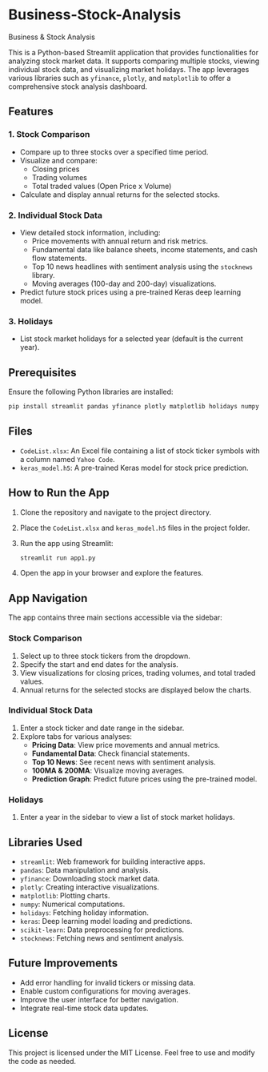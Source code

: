 # Business-Stock-Analysis
Business &amp; Stock Analysis

This is a Python-based Streamlit application that provides functionalities for analyzing stock market data. It supports comparing multiple stocks, viewing individual stock data, and visualizing market holidays. The app leverages various libraries such as `yfinance`, `plotly`, and `matplotlib` to offer a comprehensive stock analysis dashboard.

## Features

### 1. Stock Comparison
- Compare up to three stocks over a specified time period.
- Visualize and compare:
  - Closing prices
  - Trading volumes
  - Total traded values (Open Price x Volume)
- Calculate and display annual returns for the selected stocks.

### 2. Individual Stock Data
- View detailed stock information, including:
  - Price movements with annual return and risk metrics.
  - Fundamental data like balance sheets, income statements, and cash flow statements.
  - Top 10 news headlines with sentiment analysis using the `stocknews` library.
  - Moving averages (100-day and 200-day) visualizations.
- Predict future stock prices using a pre-trained Keras deep learning model.

### 3. Holidays
- List stock market holidays for a selected year (default is the current year).

## Prerequisites
Ensure the following Python libraries are installed:

```bash
pip install streamlit pandas yfinance plotly matplotlib holidays numpy keras scikit-learn stocknews
```

## Files
- `CodeList.xlsx`: An Excel file containing a list of stock ticker symbols with a column named `Yahoo Code`.
- `keras_model.h5`: A pre-trained Keras model for stock price prediction.

## How to Run the App
1. Clone the repository and navigate to the project directory.
2. Place the `CodeList.xlsx` and `keras_model.h5` files in the project folder.
3. Run the app using Streamlit:

   ```bash
   streamlit run app1.py
   ```

4. Open the app in your browser and explore the features.

## App Navigation
The app contains three main sections accessible via the sidebar:

### Stock Comparison
1. Select up to three stock tickers from the dropdown.
2. Specify the start and end dates for the analysis.
3. View visualizations for closing prices, trading volumes, and total traded values.
4. Annual returns for the selected stocks are displayed below the charts.

### Individual Stock Data
1. Enter a stock ticker and date range in the sidebar.
2. Explore tabs for various analyses:
   - **Pricing Data**: View price movements and annual metrics.
   - **Fundamental Data**: Check financial statements.
   - **Top 10 News**: See recent news with sentiment analysis.
   - **100MA & 200MA**: Visualize moving averages.
   - **Prediction Graph**: Predict future prices using the pre-trained model.

### Holidays
1. Enter a year in the sidebar to view a list of stock market holidays.

## Libraries Used
- `streamlit`: Web framework for building interactive apps.
- `pandas`: Data manipulation and analysis.
- `yfinance`: Downloading stock market data.
- `plotly`: Creating interactive visualizations.
- `matplotlib`: Plotting charts.
- `numpy`: Numerical computations.
- `holidays`: Fetching holiday information.
- `keras`: Deep learning model loading and predictions.
- `scikit-learn`: Data preprocessing for predictions.
- `stocknews`: Fetching news and sentiment analysis.

## Future Improvements
- Add error handling for invalid tickers or missing data.
- Enable custom configurations for moving averages.
- Improve the user interface for better navigation.
- Integrate real-time stock data updates.

## License
This project is licensed under the MIT License. Feel free to use and modify the code as needed.
